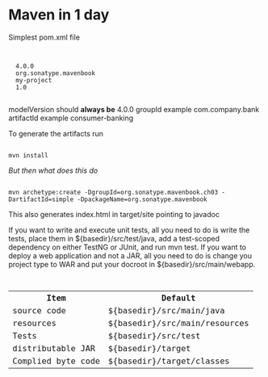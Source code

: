 # Maven in 1 day #

Simplest pom.xml file
<pre><code>
<project>
  <modelVersion>4.0.0</modelVersion>
  <groupId>org.sonatype.mavenbook</groupId>
  <artifactId>my-project</artifactId>
  <version>1.0</version>
</project>
</code></pre>
modelVersion should **always be** 4.0.0
groupId example com.company.bank
artifactId example consumer-banking

To generate the artifacts run
<pre><code>
mvn install
</code></pre>


*But then what does this do*
<pre><code>
mvn archetype:create -DgroupId=org.sonatype.mavenbook.ch03 -DartifactId=simple -DpackageName=org.sonatype.mavenbook
</code></pre>

This also generates index.html in target/site pointing to javadoc

If you want to write and execute unit tests, all you need to do is write the tests, place them in ${basedir}/src/test/java, add a test-scoped dependency on either TestNG or JUnit, and run mvn test.
If you want to deploy a web application and not a JAR, all you need to do is change you project type to WAR and put your docroot in ${basedir}/src/main/webapp.

<pre><code>
<table>
<tr><th>Item</th><th>Default</th></tr>
<tr><td>source code	</td><td>${basedir}/src/main/java </td></tr>
<tr><td>resources </td><td>${basedir}/src/main/resources </td></tr>
<tr><td>Tests </td><td>${basedir}/src/test </td></tr>
<tr><td>distributable JAR </td><td>	${basedir}/target </td></tr>
<tr><td>Complied byte code </td><td>${basedir}/target/classes </td></tr>
</table>
<code></pre>
